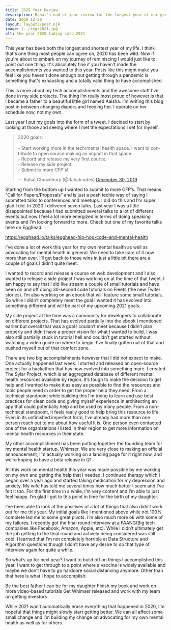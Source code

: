 ```yaml
---
title: 2020 Year Review
description: Rahat's end of year review for the longest year of our generation. Rahat's acomplishmients and goals for the coming year.
date: 2020-12-28
layout: layouts/post.njk
image: /../img/2021.jpg
alt: the year 2020 fading into 2021
---
```


This year has been both the longest and shortest year of my life. I think that's one thing most people can agree on, 2020 has been wild. Now if you're about to embark on my journey of reminiscing I would just like to point out one thing. It's absolutely fine if you haven't made the accomplishments you wanted to this year. Posts like this might make you feel like you haven't done enough but getting through a pandemic is something that's exhausting and a totally valid thing to have accomplished. 

This is more about my tech accomplishments and the awesome stuff I’ve done in my side projects. The thing I’m really most proud of however is that I became a father to a beautiful little girl named Aaisha. I’m writing this blog post in between changing diapers and feeding her. I operate on her schedule now, not my own.

Last year I put my goals into the form of a tweet. I decided to start by looking at those and seeing where I met the expectations I set for myself. 

<blockquote class="twitter-tweet"><p lang="en" dir="ltr">2020 goals:<br><br>- Start working more in the tech/mental health space. I want to contribute to open source making an impact in that space.<br>- Record and release my very first course. <br>- Release my side project.<br>- Submit to more CFP&#39;s!</p>&mdash; Rahat Chowdhury (@Rahatcodes) <a href="https://twitter.com/Rahatcodes/status/1211494428172525568?ref_src=twsrc%5Etfw">December 30, 2019</a></blockquote> <script async src="https://platform.twitter.com/widgets.js" charset="utf-8"></script>


Starting from the bottom up I wanted to submit to more CFP’s. That means “Call for Papers/Proposals” and is just a posh techie way of saying I submitted talks to conferences and meetups. I did do this and I’m super glad I did. In 2020 I delivered seven talks. Last year I was a little disappointed because I had submitted several talks to a lot of different events but now I feel a lot more energized in terms of doing speaking events and I’m looking forward to more. Check out one of my favorite talks here on Egghead. 

https://egghead.io/talks/egghead-hip-hop-code-and-mental-health

I’ve done a lot of work this year for my own mental health as well as advocating for mental health in general. We need to take care of it now more than ever. I’ll get back to those wins in just a little bit there are a couple of goals I didn’t quite meet. 

I wanted to record and release a course on web development and I also wanted to release a side project I was working on at the time of that tweet. I am happy to say that I did live stream a couple of small tutorials and have been on and off doing 30-second code tutorials on Fleets (the new Twiter stories). I’m also working on an ebook that will feature some small tutorials. So while I didn’t completely meet the goal I wanted it has evolved into something different and will be part of my upcoming 2021 goals. 

My side project at the time was a community for developers to collaborate on different projects. That has evolved partially into the ebook I mentioned earlier but overall that was a goal I couldn’t meet because I didn’t plan properly and didn’t have a proper vision for what I wanted to build. I was also still partially stuck in tutorial hell and couldn’t get started without watching a video guide on where to begin. I’ve finally gotten out of that and pushed myself out of that comfort zone. 

There are two big accomplishments however that I did not expect to make. One actually happened last week. I started and released an open-source project for a hackathon that has now evolved into something more. I created The Sylar Project, which is an aggregated database of different mental health resources available by region. It’s tough to make the decision to get help and I wanted to make it as easy as possible to find the resources and tools people need in order to get the proper help they need. From a technical standpoint while building this I’m trying to learn and use best practices for clean code and giving myself experience in architecting an app that could potentially help and be used by many people. From a non-technical standpoint, it feels really good to help bring this resource to life. Even in its unfinished imperfect form, I’ve already had more than one person reach out to me about how useful it is. One person even contacted one of the organizations I listed in their region to get more information on mental health resources in their state. 

My other accomplishment has been putting together the founding team for my mental health startup, Whimser. We are very close to making an official announcement, I’m actually working on a landing page for it right now, and we’re hoping to have a beta release in Q1.

All this work on mental health this year was made possible by me working on my own and getting the help that I needed. I continued therapy which I began over a year ago and started taking medication for my depression and anxiety. My wife has told me several times how much better I seem and I’ve felt it too. For the first time in a while, I’m very content and I’m able to just feel happy. I’m glad I got to this point in time for the birth of my daughter. 

I’ve been able to look at the positives of a lot of things that also didn’t work out for me this year. My initial goals like I mentioned above while not 100% complete led me to some great pivots. I’m also much more ok with some of my failures. I recently got the final round interview at a FAANG(Big tech companies like Facebook, Amazon, Apple, etc). While I didn’t ultimately get the job getting to the final round and actively being considered was still cool. I learned that I’m not completely horrible at Data Structure and Algorithm questions though I don’t have any desire to do that type of interview again for quite a while. 

So what’s up for next year? I want to build off on things I accomplished this year. I want to get through to a point where a vaccine is widely available and maybe we don’t have to go hardcore social distancing anymore. Other than that here is what I hope to accomplish:

Be the best father I can be for my daughter
Finish my book and work on more video-based tutorials
Get Whimser released and work with my team on getting investors

While 2021 won’t automatically erase everything that happened in 2020, I’m hopeful that things might slowly start getting better. We can all affect some small change and I’m building my change on advocating for my own mental health as well as for others.
